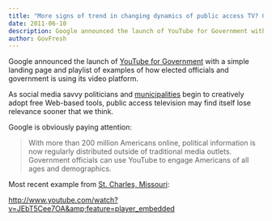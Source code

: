 ```yaml
---
title: "More signs of trend in changing dynamics of public access TV? Google launches YouTube for Government"
date: 2011-06-10
description: Google announced the launch of YouTube for Government with a simple landing page and playlist of examples of how elected officials and government is using its video platform.
author: GovFresh
---
```


Google announced the launch of <a href="http://www.youtube.com/government101">YouTube for Government</a> with a simple landing page and playlist of examples of how elected officials and government is using its video platform.

As social media savvy politicians and <a href="http://govfresh.com/2011/06/missouri-town-uses-youtube-to-re-define-public-access-television/">municipalities</a> begin to creatively adopt free Web-based tools, public access television may find itself lose relevance sooner that we think.

Google is obviously paying attention:

<blockquote>With more than 200 million Americans online, political information is now regularly distributed outside of traditional media outlets. Government officials can use YouTube to engage Americans of all ages and demographics. 
</blockquote>

Most recent example from <a href="http://govfresh.com/2011/06/missouri-town-uses-youtube-to-re-define-public-access-television/">St. Charles, Missouri</a>:

http://www.youtube.com/watch?v=JEbT5Cee7OA&amp;feature=player_embedded
